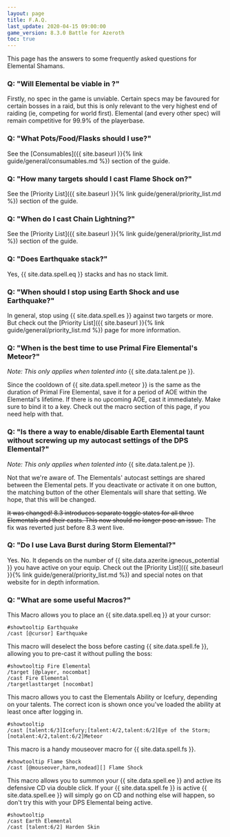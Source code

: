 ```yaml
---
layout: page
title: F.A.Q.
last_update: 2020-04-15 09:00:00
game_version: 8.3.0 Battle for Azeroth
toc: true
---
```


This page has the answers to some frequently asked questions for Elemental Shamans.

### Q: "Will Elemental be viable in <Exapansion name> <game version>?"

Firstly, no spec in the game is unviable. Certain specs may be favoured for certain bosses in a raid, but this is only relevant to the very highest end of raiding (ie, competing for world first). Elemental (and every other spec) will remain competitive for 99.9% of the playerbase.

### Q: "What Pots/Food/Flasks should I use?"

See the [Consumables]({{ site.baseurl }}{% link guide/general/consumables.md %}) section of the guide.

### Q: "How many targets should I cast Flame Shock on?"

See the [Priority List]({{ site.baseurl }}{% link guide/general/priority_list.md %}) section of the guide.

### Q: "When do I cast Chain Lightning?"

See the [Priority List]({{ site.baseurl }}{% link guide/general/priority_list.md %}) section of the guide.

### Q: "Does Earthquake stack?"

Yes, {{ site.data.spell.eq }} stacks and has no stack limit.

### Q: "When should I stop using Earth Shock and use Earthquake?"

In general, stop using {{ site.data.spell.es }} against two targets or more. But check out the [Priority List]({{ site.baseurl }}{% link guide/general/priority_list.md %}) page for more information.

### Q: "When is the best time to use Primal Fire Elemental's Meteor?"

*Note: This only applies when talented into* {{ site.data.talent.pe }}.

Since the cooldown of {{ site.data.spell.meteor }} is the same as the duration of Primal Fire Elemental, save it for a period of AOE within the Elemental's lifetime. If there is no upcoming AOE, cast it immediately.  Make sure to bind it to a key. Check out the macro section of this page, if you need help with that.

### Q: "Is there a way to enable/disable Earth Elemental taunt without screwing up my autocast settings of the DPS Elemental?"

*Note: This only applies when talented into* {{ site.data.talent.pe }}.

Not that we're aware of. The Elementals' autocast settings are shared between the Elemental pets. If you deactivate or activate it on one button, the matching button of the other Elementals will share that setting. We hope, that this will be changed.

~~It was changed! 8.3 introduces separate toggle states for all three Elementals and their casts. This now should no longer pose an issue.~~ The fix was reverted just before 8.3 went live.

### Q: "Do I use Lava Burst during Storm Elemental?"

Yes. No. It depends on the number of {{ site.data.azerite.igneous_potential }} you have active on your equip. Check out the [Priority List]({{ site.baseurl }}{% link guide/general/priority_list.md %}) and special notes on that website for in depth information.

### Q: "What are some useful Macros?"

This Macro allows you to place an {{ site.data.spell.eq }} at your cursor:
 ```
#showtooltip Earthquake
/cast [@cursor] Earthquake
 ```

This macro will deselect the boss before casting {{ site.data.spell.fe }}, allowing you to pre-cast it without pulling the boss:
 ```
#showtooltip Fire Elemental
/target [@player, nocombat]
/cast Fire Elemental
/targetlasttarget [nocombat]
 ```

This macro allows you to cast the Elementals Ability or Icefury, depending on your talents. The correct icon is shown once you've loaded the ability at least once after logging in.
```
#showtooltip
/cast [talent:6/3]Icefury;[talent:4/2,talent:6/2]Eye of the Storm;[notalent:4/2,talent:6/2]Meteor
```

This macro is a handy mouseover macro for {{ site.data.spell.fs }}.
```
#showtooltip Flame Shock
/cast [@mouseover,harm,nodead][] Flame Shock
```

This macro allows you to summon your {{ site.data.spell.ee }} and active its defensive CD via double click. If your {{ site.data.spell.fe }} is active {{ site.data.spell.ee }} will simply go on CD and nothing else will happen, so don't try this with your DPS Elemental being active.
```
#showtooltip
/cast Earth Elemental
/cast [talent:6/2] Harden Skin
```

